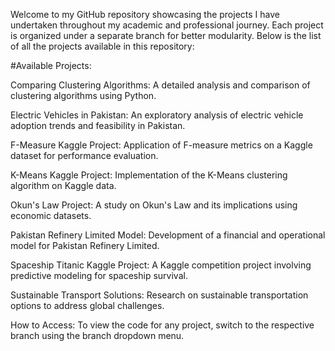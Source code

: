 Welcome to my GitHub repository showcasing the projects I have undertaken throughout my academic and professional journey. Each project is organized under a separate branch for better modularity. Below is the list of all the projects available in this repository:

#Available Projects:

Comparing Clustering Algorithms: A detailed analysis and comparison of clustering algorithms using Python.

Electric Vehicles in Pakistan: An exploratory analysis of electric vehicle adoption trends and feasibility in Pakistan.

F-Measure Kaggle Project: Application of F-measure metrics on a Kaggle dataset for performance evaluation.

K-Means Kaggle Project: Implementation of the K-Means clustering algorithm on Kaggle data.

Okun's Law Project: A study on Okun's Law and its implications using economic datasets.

Pakistan Refinery Limited Model: Development of a financial and operational model for Pakistan Refinery Limited.

Spaceship Titanic Kaggle Project: A Kaggle competition project involving predictive modeling for spaceship survival.

Sustainable Transport Solutions: Research on sustainable transportation options to address global challenges.

How to Access: To view the code for any project, switch to the respective branch using the branch dropdown menu.
